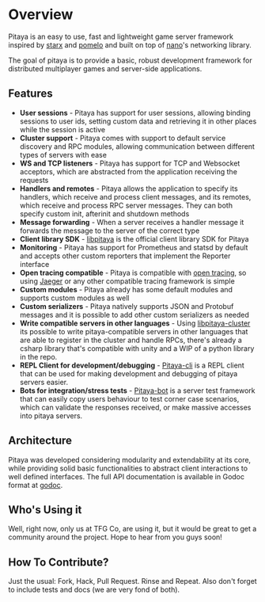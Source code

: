 Overview
========

Pitaya is an easy to use, fast and lightweight game server framework inspired by [starx](https://github.com/lonnng/starx) and [pomelo](https://github.com/NetEase/pomelo) and built on top of [nano](https://github.com/lonnng/nano)'s networking library.

The goal of pitaya is to provide a basic, robust development framework for distributed multiplayer games and server-side applications.

## Features

* **User sessions** - Pitaya has support for user sessions, allowing binding sessions to user ids, setting custom data and retrieving it in other places while the session is active
* **Cluster support** - Pitaya comes with support to default service discovery and RPC modules, allowing communication between different types of servers with ease
* **WS and TCP listeners** - Pitaya has support for TCP and Websocket acceptors, which are abstracted from the application receiving the requests
* **Handlers and remotes** - Pitaya allows the application to specify its handlers, which receive and process client messages, and its remotes, which receive and process RPC server messages. They can both specify custom init, afterinit and shutdown methods
* **Message forwarding** - When a server receives a handler message it forwards the message to the server of the correct type
* **Client library SDK** - [libpitaya](https://github.com/topfreegames/libpitaya) is the official client library SDK for Pitaya
* **Monitoring** - Pitaya has support for Prometheus and statsd by default and accepts other custom reporters that implement the Reporter interface
* **Open tracing compatible** - Pitaya is compatible with [open tracing](http://opentracing.io/), so using [Jaeger](https://github.com/jaegertracing/jaeger) or any other compatible tracing framework is simple
* **Custom modules** - Pitaya already has some default modules and supports custom modules as well
* **Custom serializers** - Pitaya natively supports JSON and Protobuf messages and it is possible to add other custom serializers as needed
* **Write compatible servers in other languages** - Using [libpitaya-cluster](https://github.com/topfreegames/libpitaya-cluster) its possible to write pitaya-compatible servers in other languages that are able to register in the cluster and handle RPCs, there's already a csharp library that's compatible with unity and a WIP of a python library in the repo.
* **REPL Client for development/debugging** - [Pitaya-cli](https://github.com/felippeduran/pitaya/v2-cli) is a REPL client that can be used for making development and debugging of pitaya servers easier.
* **Bots for integration/stress tests** - [Pitaya-bot](https://github.com/felippeduran/pitaya/v2-bot) is a server test framework that can easily copy users behaviour to test corner case scenarios, which can validate the responses received, or make massive accesses into pitaya servers. 

## Architecture

Pitaya was developed considering modularity and extendability at its core, while providing solid basic functionalities to abstract client interactions to well defined interfaces. The full API documentation is available in Godoc format at [godoc](https://godoc.org/github.com/felippeduran/pitaya/v2).

## Who's Using it

Well, right now, only us at TFG Co, are using it, but it would be great to get a community around the project. Hope to hear from you guys soon!

## How To Contribute?

Just the usual: Fork, Hack, Pull Request. Rinse and Repeat. Also don't forget to include tests and docs (we are very fond of both).
